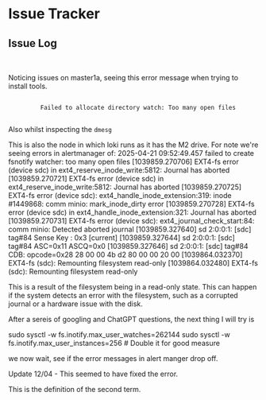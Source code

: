 # Issue Tracker



## Issue Log

<deflist collapsible="true">
    <def title="Failed to allocate directory watch: Too many open files" default-state="expanded">
    <br />
    <p>Noticing issues on master1a, seeing this error message when trying to install tools.</p>
    <code lang="bash">
         Failed to allocate directory watch: Too many open files
    </code>
    <p> Also whilst inspecting the <code>dmesg</code>  </p>
    <note type="info">
    This is also the node in which loki runs as it has the M2 drive. For note we're seeing
    errors in alertmanager of:
    <code-block lang="bash">
     2025-04-21 09:52:49.457 failed to create fsnotify watcher: too many open files
     </code-block>
   </note>
   <code-block lang="bash">
    [1039859.270706] EXT4-fs error (device sdc) in ext4_reserve_inode_write:5812: Journal has aborted
    [1039859.270721] EXT4-fs error (device sdc) in ext4_reserve_inode_write:5812: Journal has aborted
    [1039859.270725] EXT4-fs error (device sdc): ext4_handle_inode_extension:319: inode #1449868: comm minio: mark_inode_dirty error
    [1039859.270728] EXT4-fs error (device sdc) in ext4_handle_inode_extension:321: Journal has aborted
    [1039859.270731] EXT4-fs error (device sdc): ext4_journal_check_start:84: comm minio: Detected aborted journal
    [1039859.327640] sd 2:0:0:1: [sdc] tag#84 Sense Key : 0x3 [current]
    [1039859.327644] sd 2:0:0:1: [sdc] tag#84 ASC=0x11 ASCQ=0x0
    [1039859.327646] sd 2:0:0:1: [sdc] tag#84 CDB: opcode=0x28 28 00 00 4b d2 80 00 00 20 00
    [1039864.032370] EXT4-fs (sdc): Remounting filesystem read-only
    [1039864.032480] EXT4-fs (sdc): Remounting filesystem read-only
    </code-block>
    <p> This is a result of the filesystem being in a read-only state. This can happen if the system detects an error with the filesystem, 
       such as a corrupted journal or a hardware issue with the disk.</p>
    <p> After a sereis of googling and ChatGPT questions, the next thing I will try is</p>
    <code-block lang="bash">
    sudo sysctl -w fs.inotify.max_user_watches=262144
    sudo sysctl -w fs.inotify.max_user_instances=256 # Double it for good measure
    </code-block>
    <p>we now wait, see if the error messages in alert manger drop off.</p>
    <p>Update 12/04 - This seemed to have fixed the error. </p>
    </def>
    <def title="Collapsed by default" default-state="collapsed">
        This is the definition of the second term.
    </def>
</deflist>